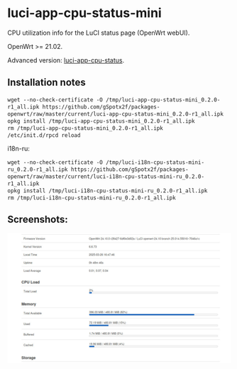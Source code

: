 # luci-app-cpu-status-mini
CPU utilization info for the LuCI status page (OpenWrt webUI).

OpenWrt >= 21.02.

Advanced version: [luci-app-cpu-status](https://github.com/gSpotx2f/luci-app-cpu-status).

## Installation notes

    wget --no-check-certificate -O /tmp/luci-app-cpu-status-mini_0.2.0-r1_all.ipk https://github.com/gSpotx2f/packages-openwrt/raw/master/current/luci-app-cpu-status-mini_0.2.0-r1_all.ipk
    opkg install /tmp/luci-app-cpu-status-mini_0.2.0-r1_all.ipk
    rm /tmp/luci-app-cpu-status-mini_0.2.0-r1_all.ipk
    /etc/init.d/rpcd reload

i18n-ru:

    wget --no-check-certificate -O /tmp/luci-i18n-cpu-status-mini-ru_0.2.0-r1_all.ipk https://github.com/gSpotx2f/packages-openwrt/raw/master/current/luci-i18n-cpu-status-mini-ru_0.2.0-r1_all.ipk
    opkg install /tmp/luci-i18n-cpu-status-mini-ru_0.2.0-r1_all.ipk
    rm /tmp/luci-i18n-cpu-status-mini-ru_0.2.0-r1_all.ipk

## Screenshots:

![](https://github.com/gSpotx2f/luci-app-cpu-status-mini/blob/master/screenshots/01.jpg)
